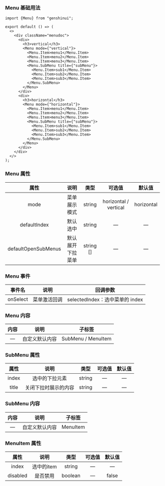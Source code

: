 ### Menu 基础用法
```tsx
import {Menu} from "genshinui";

export default () => (
  <>
    <div className="menudoc">
      <div>
        <h3>vertical</h3>
        <Menu mode={"vertical"}>
          <Menu.Item>menu1</Menu.Item>
          <Menu.Item>menu2</Menu.Item>
          <Menu.Item>menu3</Menu.Item>
          <Menu.SubMenu title={"subMenu"}>
            <Menu.Item>sub1</Menu.Item>
            <Menu.Item>sub2</Menu.Item>
            <Menu.Item>sub3</Menu.Item>
          </Menu.SubMenu>
        </Menu>
      </div>
      <div>
        <h3>horizontal</h3>
        <Menu mode={"horizontal"}>
          <Menu.Item>menu1</Menu.Item>
          <Menu.Item>menu2</Menu.Item>
          <Menu.Item>menu3</Menu.Item>
          <Menu.SubMenu title={"subMenu"}>
            <Menu.Item>sub1</Menu.Item>
            <Menu.Item>sub2</Menu.Item>
            <Menu.Item>sub3</Menu.Item>
          </Menu.SubMenu>
        </Menu>
      </div>
    </div>
  </>
);
```

### Menu 属性

|        属性         |       说明       |   类型    |        可选值         |   默认值   |
| :-----------------: | :--------------: | :-------: | :-------------------: | :--------: |
|        mode         |   菜单展示模式   |  string   | horizontal / vertical | horizontal |
|    defaultIndex     |     默认选中     |  string   |           —           |     —      |
| defaultOpenSubMenus | 默认展开下拉菜单 | string [] |           —           |     —      |

### Menu 事件

|  事件名  |     说明     |            回调参数             |
| :------: | :----------: | :-----------------------------: |
| onSelect | 菜单激活回调 | selectedIndex：选中菜单的 index |

### Menu 内容

| 内容 |      说明      |       子标签       |
| :--: | :------------: | :----------------: |
|  —   | 自定义默认内容 | SubMenu / MenuItem |

### SubMenu 属性

| 属性  |         说明         |  类型  | 可选值 | 默认值 |
| :---: | :------------------: | :----: | :----: | :----: |
| index |    选中的下拉元素    | string |   —    |   —    |
| title | 关闭下拉时展示的内容 | string |   —    |   —    |

### SubMenu 内容

| 内容 |      说明      |  子标签  |
| :--: | :------------: | :------: |
|  —   | 自定义默认内容 | MenuItem |

### MenuItem 属性

|   属性   |    说明    |  类型   | 可选值 | 默认值 |
| :------: | :--------: | :-----: | :----: | :----: |
|  index   | 选中的item | string  |   —    |   —    |
| disabled |  是否禁用  | boolean |   —    | false  |

